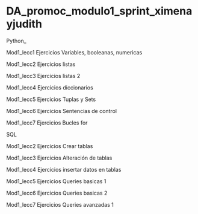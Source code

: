 # DA_promoc_modulo1_sprint_ximenayjudith

Python_

Mod1_lecc1 Ejercicios Variables, booleanas, numericas

Mod1_lecc2 Ejercicios listas

Mod1_lecc3 Ejercicios listas 2

Mod1_lecc4 Ejercicios diccionarios

Mod1_lecc5 Ejercicios Tuplas y Sets

Mod1_lecc6 Ejercicios Sentencias de control

Mod1_lecc7 Ejercicios Bucles for 



SQL 

Mod1_lecc2 Ejercicios Crear tablas

Mod1_lecc3 Ejercicios Alteración de tablas

Mod1_lecc4 Ejercicios insertar datos en tablas

Mod1_lecc5 Ejercicios Queries basicas 1

Mod1_lecc6 Ejercicios Queries basicas 2

Mod1_lecc7 Ejercicios Queries avanzadas 1

